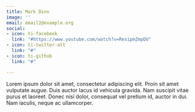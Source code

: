 ```yaml
---
title: Mark Dinn
image: ''
email: email2@example.org
social:
- icon: ti-facebook
  link: "#https://www.youtube.com/watch?v=ResipmZmpDU"
- icon: ti-twitter-alt
  link: "#"
- icon: ti-github
  link: "#"

---
```

Lorem ipsum dolor sit amet, consectetur adipiscing elit. Proin sit amet vulputate augue. Duis auctor lacus id vehicula gravida. Nam suscipit vitae purus et laoreet.
Donec nisi dolor, consequat vel pretium id, auctor in dui. Nam iaculis, neque ac ullamcorper.
